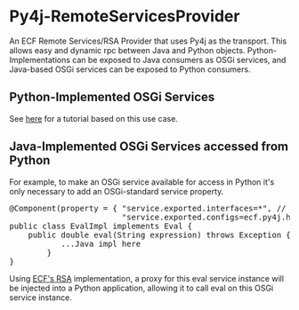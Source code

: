 # Py4j-RemoteServicesProvider
An ECF Remote Services/RSA Provider that uses Py4j as the transport.   This allows easy and dynamic rpc between Java and Python objects.  Python-Implementations can be exposed to Java consumers as OSGi services, and Java-based OSGi services can be exposed to Python consumers.

## Python-Implemented OSGi Services

See [here](https://wiki.eclipse.org/Tutorial:_Python_for_OSGi_Services) for a tutorial based on this use case.

## Java-Implemented OSGi Services accessed from Python
For example, to make an OSGi service available for access in Python it's only necessary to add an OSGi-standard service property.

<pre>
@Component(property = { "service.exported.interfaces=*", // RS standard service property
                        "service.exported.configs=ecf.py4j.host"})   //  RS standard service property
public class EvalImpl implements Eval {
	public double eval(String expression) throws Exception {
           ...Java impl here
        }
}
</pre>

Using [ECF's RSA](https://wiki.eclipse.org/Eclipse_Communication_Framework_Project#OSGi_Remote_Services) implementation, a proxy for this eval service instance will be injected into a Python application, allowing it to call eval on this OSGi service instance.

